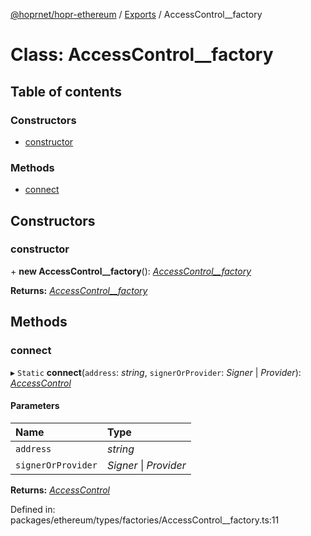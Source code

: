 [@hoprnet/hopr-ethereum](../README.md) / [Exports](../modules.md) / AccessControl__factory

# Class: AccessControl\_\_factory

## Table of contents

### Constructors

- [constructor](accesscontrol__factory.md#constructor)

### Methods

- [connect](accesscontrol__factory.md#connect)

## Constructors

### constructor

\+ **new AccessControl__factory**(): [*AccessControl\_\_factory*](accesscontrol__factory.md)

**Returns:** [*AccessControl\_\_factory*](accesscontrol__factory.md)

## Methods

### connect

▸ `Static` **connect**(`address`: *string*, `signerOrProvider`: *Signer* \| *Provider*): [*AccessControl*](accesscontrol.md)

#### Parameters

| Name | Type |
| :------ | :------ |
| `address` | *string* |
| `signerOrProvider` | *Signer* \| *Provider* |

**Returns:** [*AccessControl*](accesscontrol.md)

Defined in: packages/ethereum/types/factories/AccessControl__factory.ts:11
